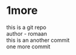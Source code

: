 # 1more
this is a git repo
<br>
author - romaan
<br>
this is an another commit 
<br>
one more commit 
